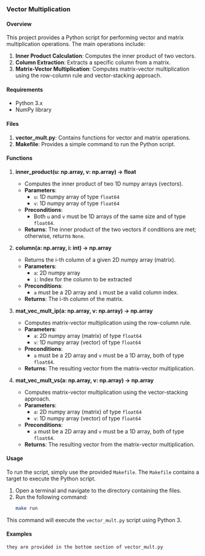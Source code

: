 ### Vector Multiplication

#### Overview
This project provides a Python script for performing vector and matrix multiplication operations. The main operations include:
1. **Inner Product Calculation**: Computes the inner product of two vectors.
2. **Column Extraction**: Extracts a specific column from a matrix.
3. **Matrix-Vector Multiplication**: Computes matrix-vector multiplication using the row-column rule and vector-stacking approach.

#### Requirements
- Python 3.x
- NumPy library

#### Files
1. **vector_mult.py**: Contains functions for vector and matrix operations.
2. **Makefile**: Provides a simple command to run the Python script.

#### Functions

1. **inner_product(u: np.array, v: np.array) -> float**
   - Computes the inner product of two 1D numpy arrays (vectors).
   - **Parameters**:
     - `u`: 1D numpy array of type `float64`
     - `v`: 1D numpy array of type `float64`
   - **Preconditions**:
     - Both `u` and `v` must be 1D arrays of the same size and of type `float64`.
   - **Returns**: The inner product of the two vectors if conditions are met; otherwise, returns `None`.

2. **column(a: np.array, i: int) -> np.array**
   - Returns the i-th column of a given 2D numpy array (matrix).
   - **Parameters**:
     - `a`: 2D numpy array
     - `i`: Index for the column to be extracted
   - **Preconditions**:
     - `a` must be a 2D array and `i` must be a valid column index.
   - **Returns**: The i-th column of the matrix.

3. **mat_vec_mult_ip(a: np.array, v: np.array) -> np.array**
   - Computes matrix-vector multiplication using the row-column rule.
   - **Parameters**:
     - `a`: 2D numpy array (matrix) of type `float64`
     - `v`: 1D numpy array (vector) of type `float64`
   - **Preconditions**:
     - `a` must be a 2D array and `v` must be a 1D array, both of type `float64`.
   - **Returns**: The resulting vector from the matrix-vector multiplication.

4. **mat_vec_mult_vs(a: np.array, v: np.array) -> np.array**
   - Computes matrix-vector multiplication using the vector-stacking approach.
   - **Parameters**:
     - `a`: 2D numpy array (matrix) of type `float64`
     - `v`: 1D numpy array (vector) of type `float64`
   - **Preconditions**:
     - `a` must be a 2D array and `v` must be a 1D array, both of type `float64`.
   - **Returns**: The resulting vector from the matrix-vector multiplication.

#### Usage

To run the script, simply use the provided `Makefile`. The `Makefile` contains a target to execute the Python script.

1. Open a terminal and navigate to the directory containing the files.
2. Run the following command:
   ```bash
   make run
   ```

This command will execute the `vector_mult.py` script using Python 3.

#### Examples

```
they are provided in the bottom section of vector_mult.py
```
